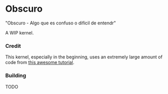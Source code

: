 # Obscuro
"Obscuro - Algo que es confuso o difícil de entendr"

A WIP kernel.

### Credit
This kernel, especially in the beginning, uses an extremely large amount of code from [this awesome tutorial](https://os.phil-opp.com).

### Building
TODO
